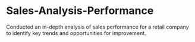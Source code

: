 # Sales-Analysis-Performance
Conducted an in-depth analysis of sales performance for a retail company to identify key trends and opportunities for improvement.
